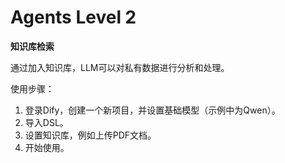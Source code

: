 # Agents Level 2

**知识库检索** 

通过加入知识库，LLM可以对私有数据进行分析和处理。

使用步骤：
1. 登录Dify，创建一个新项目，并设置基础模型（示例中为Qwen）。
2. 导入DSL。
3. 设置知识库，例如上传PDF文档。
4. 开始使用。